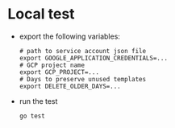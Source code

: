 # Local test

- export the following variables:

    ```
    # path to service account json file
    export GOOGLE_APPLICATION_CREDENTIALS=...
    # GCP project name 
    export GCP_PROJECT=...
    # Days to preserve unused templates
    export DELETE_OLDER_DAYS=...
    ```

- run the test

    ```
    go test
    ```